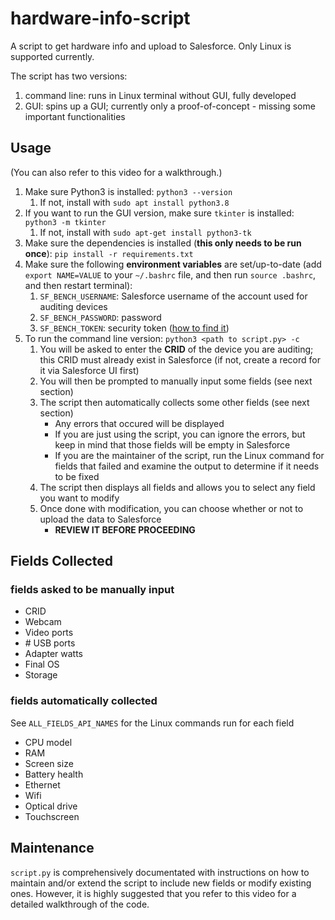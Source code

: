 # hardware-info-script
A script to get hardware info and upload to Salesforce. Only Linux is supported currently.

The script has two versions:
1. command line: runs in Linux terminal without GUI, fully developed
2. GUI: spins up a GUI; currently only a proof-of-concept - missing some important functionalities

## Usage
(You can also refer to this video for a walkthrough.)
1. Make sure Python3 is installed: `python3 --version`
    1. If not, install with `sudo apt install python3.8`
2. If you want to run the GUI version, make sure `tkinter` is installed: `python3 -m tkinter`
    1. If not, install with `sudo apt-get install python3-tk`
3. Make sure the dependencies is installed (**this only needs to be run once**): `pip install -r requirements.txt`
4. Make sure the following **environment variables** are set/up-to-date (add `export NAME=VALUE` to your `~/.bashrc` file, and then run `source .bashrc`, and then restart terminal):
    1. `SF_BENCH_USERNAME`: Salesforce username of the account used for auditing devices
    2. `SF_BENCH_PASSWORD`: password
    3. `SF_BENCH_TOKEN`: security token ([how to find it](https://help.salesforce.com/s/articleView?id=sf.user_security_token.htm&type=5))
5. To run the command line version: `python3 <path to script.py> -c`
    1. You will be asked to enter the **CRID** of the device you are auditing; this CRID must already exist in Salesforce (if not, create a record for it via Salesforce UI first)
    2. You will then be prompted to manually input some fields (see next section)
    3. The script then automatically collects some other fields (see next section)
        - Any errors that occured will be displayed
        - If you are just using the script, you can ignore the errors, but keep in mind that those fields will be empty in Salesforce
        - If you are the maintainer of the script, run the Linux command for fields that failed and examine the output to determine if it needs to be fixed
    4. The script then displays all fields and allows you to select any field you want to modify
    5. Once done with modification, you can choose whether or not to upload the data to Salesforce
        - **REVIEW IT BEFORE PROCEEDING**

## Fields Collected

### fields asked to be manually input
- CRID
- Webcam
- Video ports
- \# USB ports
- Adapter watts
- Final OS
- Storage

### fields automatically collected
See `ALL_FIELDS_API_NAMES` for the Linux commands run for each field
- CPU model
- RAM
- Screen size
- Battery health
- Ethernet
- Wifi
- Optical drive
- Touchscreen

## Maintenance 

`script.py` is comprehensively documentated with instructions on how to maintain and/or extend the script to include new fields or modify existing ones. However, it is highly suggested that you refer to this video for a detailed walkthrough of the code.
